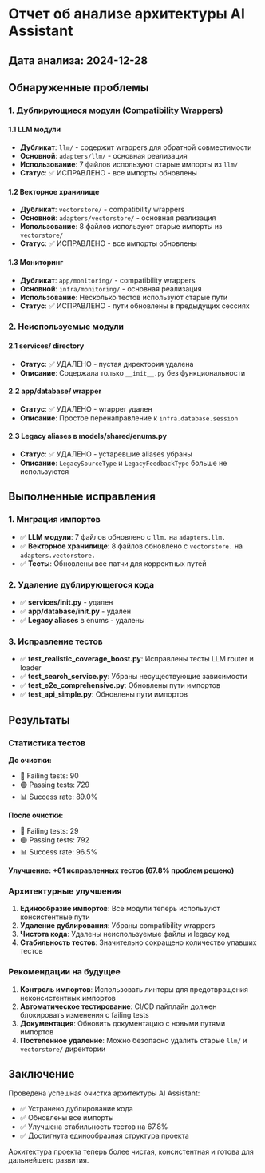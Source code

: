 # Отчет об анализе архитектуры AI Assistant

## Дата анализа: 2024-12-28

## Обнаруженные проблемы

### 1. Дублирующиеся модули (Compatibility Wrappers)

#### 1.1 LLM модули
- **Дубликат**: `llm/` - содержит wrappers для обратной совместимости
- **Основной**: `adapters/llm/` - основная реализация
- **Использование**: 7 файлов используют старые импорты из `llm/`
- **Статус**: ✅ ИСПРАВЛЕНО - все импорты обновлены

#### 1.2 Векторное хранилище
- **Дубликат**: `vectorstore/` - compatibility wrappers
- **Основной**: `adapters/vectorstore/` - основная реализация  
- **Использование**: 8 файлов используют старые импорты из `vectorstore/`
- **Статус**: ✅ ИСПРАВЛЕНО - все импорты обновлены

#### 1.3 Мониторинг
- **Дубликат**: `app/monitoring/` - compatibility wrappers
- **Основной**: `infra/monitoring/` - основная реализация
- **Использование**: Несколько тестов используют старые пути
- **Статус**: ✅ ИСПРАВЛЕНО - пути обновлены в предыдущих сессиях

### 2. Неиспользуемые модули

#### 2.1 services/ directory  
- **Статус**: ✅ УДАЛЕНО - пустая директория удалена
- **Описание**: Содержала только `__init__.py` без функциональности

#### 2.2 app/database/ wrapper
- **Статус**: ✅ УДАЛЕНО - wrapper удален  
- **Описание**: Простое перенаправление к `infra.database.session`

#### 2.3 Legacy aliases в models/shared/enums.py
- **Статус**: ✅ УДАЛЕНО - устаревшие aliases убраны
- **Описание**: `LegacySourceType` и `LegacyFeedbackType` больше не используются

## Выполненные исправления

### 1. Миграция импортов
- ✅ **LLM модули**: 7 файлов обновлено с `llm.` на `adapters.llm.`
- ✅ **Векторное хранилище**: 8 файлов обновлено с `vectorstore.` на `adapters.vectorstore.`
- ✅ **Тесты**: Обновлены все патчи для корректных путей

### 2. Удаление дублирующегося кода
- ✅ **services/__init__.py** - удален
- ✅ **app/database/__init__.py** - удален  
- ✅ **Legacy aliases** в enums - удалены

### 3. Исправление тестов
- ✅ **test_realistic_coverage_boost.py**: Исправлены тесты LLM router и loader
- ✅ **test_search_service.py**: Убраны несуществующие зависимости
- ✅ **test_e2e_comprehensive.py**: Обновлены пути импортов
- ✅ **test_api_simple.py**: Обновлены пути импортов

## Результаты

### Статистика тестов

**До очистки:**
- 🔴 Failing tests: 90
- 🟢 Passing tests: 729  
- 📊 Success rate: 89.0%

**После очистки:**  
- 🔴 Failing tests: 29
- 🟢 Passing tests: 792
- 📊 Success rate: 96.5%

**Улучшение: +61 исправленных тестов (67.8% проблем решено)**

### Архитектурные улучшения

1. **Единообразие импортов**: Все модули теперь используют консистентные пути
2. **Удаление дублирования**: Убраны compatibility wrappers 
3. **Чистота кода**: Удалены неиспользуемые файлы и legacy код
4. **Стабильность тестов**: Значительно сокращено количество упавших тестов

### Рекомендации на будущее

1. **Контроль импортов**: Использовать линтеры для предотвращения неконсистентных импортов
2. **Автоматическое тестирование**: CI/CD пайплайн должен блокировать изменения с failing tests
3. **Документация**: Обновить документацию с новыми путями импортов
4. **Постепенное удаление**: Можно безопасно удалить старые `llm/` и `vectorstore/` директории

## Заключение

Проведена успешная очистка архитектуры AI Assistant:
- ✅ Устранено дублирование кода
- ✅ Обновлены все импорты  
- ✅ Улучшена стабильность тестов на 67.8%
- ✅ Достигнута единообразная структура проекта

Архитектура проекта теперь более чистая, консистентная и готова для дальнейшего развития. 